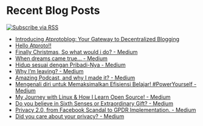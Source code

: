 # Recent Blog Posts

[![Subscribe via RSS](https://img.shields.io/badge/RSS-Subscribe-%23FFA500?logo=rss&style=flat-square)](https://skiddle.id/feed)


<!-- BLOG-POST-LIST:START -->
- [Introducing Atprotoblog: Your Gateway to Decentralized Blogging](http://skiddle.id/posts/3l6a5qv3s3k2q)
- [Hello Atproto!!](http://skiddle.id/posts/3l3v2c4quyz2s)
- [Finally Christmas, So what would i do? - Medium](https://medium.com/catatan-arcestia/finally-christmas-so-what-would-i-do-ca4d50c375aa?source=rss-8e9b96e06105------2)
- [When dreams came true… - Medium](https://medium.com/just-a-piece-of-works/when-dreams-came-true-b552c635dd70?source=rss-8e9b96e06105------2)
- [Hidup sesuai dengan Pribadi-Nya - Medium](https://medium.com/catatan-arcestia/hidup-sesuai-dengan-pribadi-nya-3dcc0b7b9b0d?source=rss-8e9b96e06105------2)
- [Why I’m leaving? - Medium](https://medium.com/catatan-arcestia/why-i-leaving-bd41970c980d?source=rss-8e9b96e06105------2)
- [Amazing Podcast, and why I made it? - Medium](https://medium.com/catatan-arcestia/amazing-podcast-and-why-i-made-it-f5c26673aee8?source=rss-8e9b96e06105------2)
- [Mengenali diri untuk Memaksimalkan Efisiensi Belajar! #PowerYourself - Medium](https://medium.com/catatan-arcestia/mengenali-diri-untuk-memaksimalkan-efisiensi-belajar-poweryourself-67abe80f8cbc?source=rss-8e9b96e06105------2)
- [My Journey with Linux &amp; How I Learn Open Source! - Medium](https://medium.com/catatan-arcestia/my-journey-with-linux-how-i-learn-open-source-282c5e063cc9?source=rss-8e9b96e06105------2)
- [Do you believe in Sixth Senses or Extraordinary Gift? - Medium](https://medium.com/catatan-arcestia/do-you-believe-in-sixth-senses-or-extraordinary-gift-b04265d66cb7?source=rss-8e9b96e06105------2)
- [Privacy 2.0, from Facebook Scandal to GPDR Implementation. - Medium](https://medium.com/catatan-arcestia/privacy-2-0-from-facebook-scandal-to-gpdr-implementation-7f33b266dc30?source=rss-8e9b96e06105------2)
- [Did you care about your privacy? - Medium](https://medium.com/catatan-arcestia/did-you-care-about-your-privacy-ab4594db3e8d?source=rss-8e9b96e06105------2)
<!-- BLOG-POST-LIST:END -->
